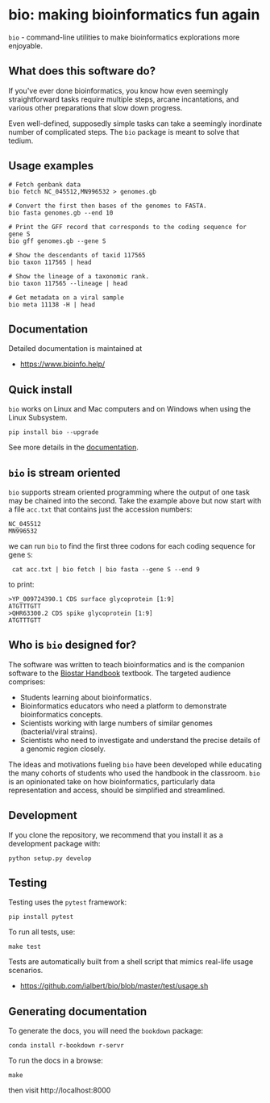 # bio: making bioinformatics fun again

`bio` - command-line utilities to make bioinformatics explorations more enjoyable.

## What does this software do?

If you've ever done bioinformatics, you know how even seemingly straightforward tasks require multiple steps, arcane incantations, and various other preparations that slow down progress. 

Even well-defined, supposedly simple tasks can take a seemingly inordinate number of complicated steps. The `bio` package is meant to solve that tedium. 

## Usage examples

    # Fetch genbank data
    bio fetch NC_045512,MN996532 > genomes.gb

    # Convert the first then bases of the genomes to FASTA.
    bio fasta genomes.gb --end 10
    
    # Print the GFF record that corresponds to the coding sequence for gene S
    bio gff genomes.gb --gene S 

    # Show the descendants of taxid 117565
    bio taxon 117565 | head

    # Show the lineage of a taxonomic rank.
    bio taxon 117565 --lineage | head

    # Get metadata on a viral sample
    bio meta 11138 -H | head

## Documentation

Detailed documentation is maintained at

* https://www.bioinfo.help/

## Quick install
    
`bio` works on Linux and Mac computers and on Windows when using the Linux Subsystem. 

    pip install bio --upgrade
            
See more details in the [documentation][docs].

## `bio` is stream oriented

`bio` supports stream oriented programming where the output of one task may be chained into the second. Take the example above
but now start with a file `acc.txt` that contains just the accession numbers:

    NC_045512
    MN996532

we can run `bio` to find the first three codons for each coding sequence for gene `S`:

     cat acc.txt | bio fetch | bio fasta --gene S --end 9

to print:

    >YP_009724390.1 CDS surface glycoprotein [1:9]
    ATGTTTGTT
    >QHR63300.2 CDS spike glycoprotein [1:9]
    ATGTTTGTT

## Who is `bio` designed for?

The software was written to teach bioinformatics and is the companion software to the [Biostar Handbook][handbook] textbook. The targeted audience comprises:

- Students learning about bioinformatics.
- Bioinformatics educators who need a platform to demonstrate bioinformatics concepts. 
- Scientists working with large numbers of similar genomes (bacterial/viral strains).
- Scientists who need to investigate and understand the precise details of a genomic region closely.

The ideas and motivations fueling `bio` have been developed while educating the many cohorts of students who used the handbook in the classroom. `bio` is an opinionated take on how bioinformatics, particularly data representation and access, should be simplified and streamlined.

[handbook]: https://www.biostarhandbook.com/
[docs]: https://www.bioinfo.help/

## Development

If you clone the repository, we recommend that you install it as a development package with:

    python setup.py develop
    
## Testing

Testing uses the `pytest` framework:

    pip install pytest

To run all tests, use:

    make test
    
Tests are automatically built from a shell script that mimics real-life usage scenarios.

* https://github.com/ialbert/bio/blob/master/test/usage.sh

## Generating documentation

To generate the docs, you will need the `bookdown` package:

    conda install r-bookdown r-servr
    
To run the docs in a browse:
    
    make 
    
then visit http://localhost:8000

